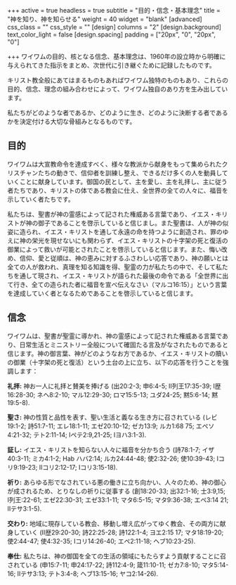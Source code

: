 +++
active = true
headless = true
subtitle = "目的・信念・基本理念"
title = "神を知り、神を知らせる"
weight = 40
widget = "blank"
[advanced]
css_class = ""
css_style = ""
[design]
columns = "2"
[design.background]
text_color_light = false
[design.spacing]
padding = ["20px", "0", "20px", "0"]

+++
ワイワムの目的、核となる信念、基本理念は、1960年の設立時から明確に与えられてきた指示をまとめ、次世代に引き継ぐために記録したものです。

キリスト教全般にあてはまるものもあればワイワム独特のものもあり、これらの目的、信念、理念の組み合わせによって、ワイワム独自のあり方を生み出しています。

私たちがどのような者であるか、どのように生き、どのように決断する者であるかを決定付ける大切な骨組みとなるものです。

## 目的

ワイワムは大宣教命令を達成すべく、様々な教派から献身をもって集められたクリスチャンたちの動きで、信仰者を訓練し整え、できるだけ多くの人を動員していくことに献身しています。御国の民として、主を愛し、主を礼拝し、主に従う者たちであり、キリストの体である教会に仕え、全世界の全ての人々に、福音を示していく者たちです。

私たちは、聖書が神の霊感によって記された権威ある言葉であり、イエス・キリストが神の御子であることを啓示していると信じまし。また聖書は、人が神の似姿に造られ、イエス・キリストを通して永遠の命を持つように創造され、罪のゆえに神の栄光を現せないにも関わらず、イエス・キリストの十字架の死と復活の御業によって救いが可能とされたことを啓示していると信じます。また、悔い改め、信仰、愛と従順は、神の恵みに対するふさわしい応答であり、神の願いとは全ての人が救われ、真理を知る知識を得、聖霊の力が私たちの中で、そして私たちを通して現され、イエス・キリストが語られた最後の命令である「全世界に出て行き、全ての造られた者に福音を宣べ伝えなさい（マルコ16:15）」という言葉を達成していく者となるためであることを啓示していると信じます。

## 信念

ワイワムは、聖書が聖霊に導かれ、神の霊感によって記された権威ある言葉であり、日常生活とミニストリー全般について確固たる言及がなされたものであると信じます。神の御言葉、神がどのようなお方であるか、イエス・キリストの贖いの御業（十字架の死と復活）という土台の上に立ち、以下の応答を行うことを強調します：

**礼拝:** 神お一人に礼拝と賛美を捧げる (出20:2-3; 申6:4-5; Ⅱ列王17:35-39; Ⅰ歴16:28-30; ネヘ8:2-10; マル12:29-30; ロマ15:5-13; ユダ24-25; 黙5:6-14; 黙19:5-8).

**聖さ:** 神の性質と品性を表す、聖い生活と義なる生き方に召されている (レビ19:1-2; 詩51:7-11; エレ18:1-11; エゼ20:10-12; ゼカ13:9; ルカ1:68 75; エペソ4:21-32; テト2:11-14; Ⅰペテ2:9,21-25; Ⅰヨハ3:1-3).

**証し:** イエス・キリストを知らない人々に福音を分かち合う (詩78:1-7; イザ40:3-11; ミカ4:1-2; Hab ハバ2:14; ルカ24:44-48; 使2:32-26; 使10:39-43; Ⅰコリ9:19-23; Ⅱコリ2:12-17; Ⅰコリ3:15-18).

**祈り:** あらゆる形でなされている悪の働きに立ち向かい、人々のため、神の御心が成されるため、とりなしの祈りに従事する (創18:20-33; 出32:1-16; 士3:9,15; Ⅰ列王:22-61; エゼ22:30-31; エゼ33:1-11; マタ6:5-15; マタ9:36-38; エペ3:14 21; Ⅱテサ3:1-5).

**交わり:** 地域に現存している教会、移動し増え広がってゆく教会、その両方に献身していく (Ⅱ歴29:20-30; 詩22:25-28; 詩122:1-4; ヨエ2:15 17; マタ18:19-20; 使2:44-47; 使4:32-35; Ⅰコリ14:26-40; エペ2:11-18; ヘブ10:23-25).

**奉仕:** 私たちは、神の御国を全ての生活の領域にもたらすよう貢献することに召されている  (申15:7-11; 申24:17-22; 詩112:4-9; 箴11:10-11; ゼカ7:8-10; マタ5:14-16; Ⅱテサ3:13; テト3:4-8; ヘブ13:15-16; ヤコ2:14-26).